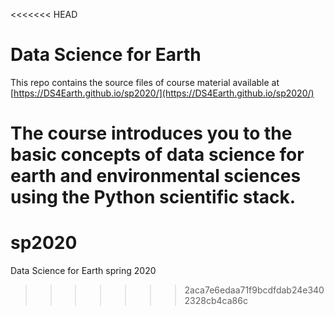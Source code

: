 <<<<<<< HEAD
# Data Science for Earth 

This repo contains the source files of course material available at [https://DS4Earth.github.io/sp2020/](https://DS4Earth.github.io/sp2020/)

The course introduces you to the basic concepts of data science for earth and environmental sciences using the Python scientific stack.
=======
# sp2020
Data Science for Earth spring 2020
>>>>>>> 2aca7e6edaa71f9bcdfdab24e3402328cb4ca86c
